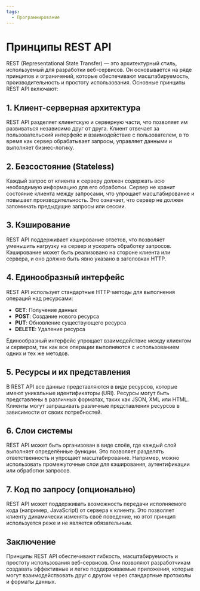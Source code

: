 ```yaml
---
tags:
  - Программирование
---
```

# Принципы REST API

REST (Representational State Transfer) — это архитектурный стиль, используемый для разработки веб-сервисов. Он основывается на ряде принципов и ограничений, которые обеспечивают масштабируемость, производительность и простоту использования. Основные принципы REST API включают:

## 1. Клиент-серверная архитектура

REST API разделяет клиентскую и серверную части, что позволяет им развиваться независимо друг от друга. Клиент отвечает за пользовательский интерфейс и взаимодействие с пользователем, в то время как сервер обрабатывает запросы, управляет данными и выполняет бизнес-логику.

## 2. Безсостояние (Stateless)

Каждый запрос от клиента к серверу должен содержать всю необходимую информацию для его обработки. Сервер не хранит состояние клиента между запросами, что упрощает масштабирование и повышает производительность. Это означает, что сервер не должен запоминать предыдущие запросы или сессии.

## 3. Кэширование

REST API поддерживает кэширование ответов, что позволяет уменьшить нагрузку на сервер и ускорить обработку запросов. Кэширование может быть реализовано на стороне клиента или сервера, и оно должно быть явно указано в заголовках HTTP.

## 4. Единообразный интерфейс

REST API использует стандартные HTTP-методы для выполнения операций над ресурсами:
- **GET**: Получение данных
- **POST**: Создание нового ресурса
- **PUT**: Обновление существующего ресурса
- **DELETE**: Удаление ресурса

Единообразный интерфейс упрощает взаимодействие между клиентом и сервером, так как все операции выполняются с использованием одних и тех же методов.

## 5. Ресурсы и их представления

В REST API все данные представляются в виде ресурсов, которые имеют уникальные идентификаторы (URI). Ресурсы могут быть представлены в различных форматах, таких как JSON, XML или HTML. Клиенты могут запрашивать различные представления ресурсов в зависимости от своих потребностей.

## 6. Слои системы

REST API может быть организован в виде слоёв, где каждый слой выполняет определённые функции. Это позволяет разделять ответственность и упрощает масштабирование. Например, можно использовать промежуточные слои для кэширования, аутентификации или обработки запросов.

## 7. Код по запросу (опционально)

REST API может поддерживать возможность передачи исполняемого кода (например, JavaScript) от сервера к клиенту. Это позволяет клиенту динамически изменять своё поведение, но этот принцип используется реже и не является обязательным.

## Заключение

Принципы REST API обеспечивают гибкость, масштабируемость и простоту использования веб-сервисов. Они позволяют разработчикам создавать эффективные и легко поддерживаемые приложения, которые могут взаимодействовать друг с другом через стандартные протоколы и форматы данных.